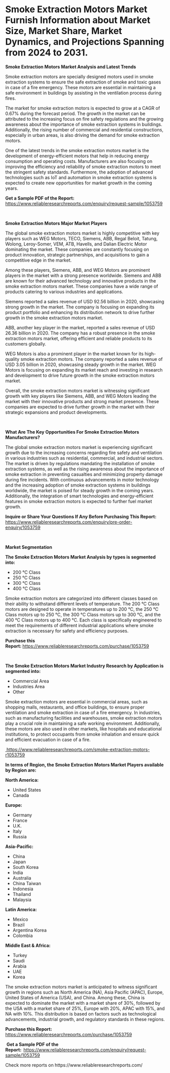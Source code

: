 <p><h1>Smoke Extraction Motors Market Furnish Information about Market Size, Market Share, Market Dynamics, and Projections Spanning from 2024 to 2031.</h1></p><p><strong>Smoke Extraction Motors Market Analysis and Latest Trends</strong></p>
<p><p>Smoke extraction motors are specially designed motors used in smoke extraction systems to ensure the safe extraction of smoke and toxic gases in case of a fire emergency. These motors are essential in maintaining a safe environment in buildings by assisting in the ventilation process during fires.</p><p>The market for smoke extraction motors is expected to grow at a CAGR of 0.67% during the forecast period. The growth in the market can be attributed to the increasing focus on fire safety regulations and the growing awareness about the importance of smoke extraction systems in buildings. Additionally, the rising number of commercial and residential constructions, especially in urban areas, is also driving the demand for smoke extraction motors.</p><p>One of the latest trends in the smoke extraction motors market is the development of energy-efficient motors that help in reducing energy consumption and operating costs. Manufacturers are also focusing on improving the efficiency and reliability of smoke extraction motors to meet the stringent safety standards. Furthermore, the adoption of advanced technologies such as IoT and automation in smoke extraction systems is expected to create new opportunities for market growth in the coming years.</p></p>
<p><strong>Get a Sample PDF of the Report:&nbsp;</strong> <a href="https://www.reliableresearchreports.com/enquiry/request-sample/1053759">https://www.reliableresearchreports.com/enquiry/request-sample/1053759</a></p>
<p>&nbsp;</p>
<p><strong>Smoke Extraction Motors Major Market Players</strong></p>
<p><p>The global smoke extraction motors market is highly competitive with key players such as WEG Motors, TECO, Siemens, ABB, Regal Beloit, Tatung, Wolong, Leroy-Somer, VEM, ATB, Havells, and Dalian Electric Motor dominating the market. These companies are constantly focusing on product innovation, strategic partnerships, and acquisitions to gain a competitive edge in the market.</p><p>Among these players, Siemens, ABB, and WEG Motors are prominent players in the market with a strong presence worldwide. Siemens and ABB are known for their advanced technology and innovative products in the smoke extraction motors market. These companies have a wide range of products catering to various industries and applications.</p><p>Siemens reported a sales revenue of USD 92.56 billion in 2020, showcasing strong growth in the market. The company is focusing on expanding its product portfolio and enhancing its distribution network to drive further growth in the smoke extraction motors market.</p><p>ABB, another key player in the market, reported a sales revenue of USD 26.36 billion in 2020. The company has a robust presence in the smoke extraction motors market, offering efficient and reliable products to its customers globally.</p><p>WEG Motors is also a prominent player in the market known for its high-quality smoke extraction motors. The company reported a sales revenue of USD 3.05 billion in 2020, showcasing steady growth in the market. WEG Motors is focusing on expanding its market reach and investing in research and development to drive future growth in the smoke extraction motors market.</p><p>Overall, the smoke extraction motors market is witnessing significant growth with key players like Siemens, ABB, and WEG Motors leading the market with their innovative products and strong market presence. These companies are expected to drive further growth in the market with their strategic expansions and product developments.</p></p>
<p>&nbsp;</p>
<p><strong>What Are The Key Opportunities For Smoke Extraction Motors Manufacturers?</strong></p>
<p><p>The global smoke extraction motors market is experiencing significant growth due to the increasing concerns regarding fire safety and ventilation in various industries such as residential, commercial, and industrial sectors. The market is driven by regulations mandating the installation of smoke extraction systems, as well as the rising awareness about the importance of smoke extraction in preventing casualties and minimizing property damage during fire incidents. With continuous advancements in motor technology and the increasing adoption of smoke extraction systems in buildings worldwide, the market is poised for steady growth in the coming years. Additionally, the integration of smart technologies and energy-efficient features in smoke extraction motors is expected to further fuel market growth.</p></p>
<p><strong>Inquire or Share Your Questions If Any Before Purchasing This Report:</strong> <a href="https://www.reliableresearchreports.com/enquiry/pre-order-enquiry/1053759">https://www.reliableresearchreports.com/enquiry/pre-order-enquiry/1053759</a></p>
<p>&nbsp;</p>
<p><strong>Market Segmentation</strong></p>
<p><strong>The Smoke Extraction Motors Market Analysis by types is segmented into:</strong></p>
<p><ul><li>200 °C Class</li><li>250 °C Class</li><li>300 °C Class</li><li>400 °C Class</li></ul></p>
<p><p>Smoke extraction motors are categorized into different classes based on their ability to withstand different levels of temperature. The 200 °C Class motors are designed to operate in temperatures up to 200 °C, the 250 °C Class motors up to 250 °C, the 300 °C Class motors up to 300 °C, and the 400 °C Class motors up to 400 °C. Each class is specifically engineered to meet the requirements of different industrial applications where smoke extraction is necessary for safety and efficiency purposes.</p></p>
<p><strong>Purchase this Report:&nbsp;</strong><a href="https://www.reliableresearchreports.com/purchase/1053759">https://www.reliableresearchreports.com/purchase/1053759</a></p>
<p>&nbsp;</p>
<p><strong>The Smoke Extraction Motors Market Industry Research by Application is segmented into:</strong></p>
<p><ul><li>Commercial Area</li><li>Industries Area</li><li>Other</li></ul></p>
<p><p>Smoke extraction motors are essential in commercial areas, such as shopping malls, restaurants, and office buildings, to ensure proper ventilation and smoke extraction in case of a fire emergency. In industries, such as manufacturing facilities and warehouses, smoke extraction motors play a crucial role in maintaining a safe working environment. Additionally, these motors are also used in other markets, like hospitals and educational institutions, to protect occupants from smoke inhalation and ensure quick and efficient evacuation in case of a fire.</p></p>
<p><a href="https://www.reliableresearchreports.com/smoke-extraction-motors-r1053759">&nbsp;https://www.reliableresearchreports.com/smoke-extraction-motors-r1053759</a></p>
<p><strong>In terms of Region, the Smoke Extraction Motors Market Players available by Region are:</strong></p>
<p>
    <p> <strong> North America: </strong>
        <ul>
            <li>United States</li>
            <li>Canada</li>
        </ul>
        </p> 
    <p> <strong> Europe: </strong>
        <ul>
            <li>Germany</li>
            <li>France</li>
            <li>U.K.</li>
            <li>Italy</li>
            <li>Russia</li>
        </ul>
        </p> 
    <p> <strong> Asia-Pacific: </strong>
        <ul>
            <li>China</li>
            <li>Japan</li>
            <li>South Korea</li>
            <li>India</li>
            <li>Australia</li>
            <li>China Taiwan</li>
            <li>Indonesia</li>
            <li>Thailand</li>
            <li>Malaysia</li>
        </ul>
        </p> 
    <p> <strong> Latin America: </strong>
        <ul>
            <li>Mexico</li>
            <li>Brazil</li>
            <li>Argentina Korea</li>
            <li>Colombia</li>
        </ul>
        </p> 
    <p> <strong> Middle East & Africa: </strong>
        <ul>
            <li>Turkey</li>
            <li>Saudi</li>
            <li>Arabia</li>
            <li>UAE</li>
            <li>Korea</li>
        </ul>
    </p>
    </p>
<p><p>The smoke extraction motors market is anticipated to witness significant growth in regions such as North America (NA), Asia Pacific (APAC), Europe, United States of America (USA), and China. Among these, China is expected to dominate the market with a market share of 30%, followed by the USA with a market share of 25%, Europe with 20%, APAC with 15%, and NA with 10%. This distribution is based on factors such as technological advancements, industrial growth, and regulatory standards in these regions.</p></p>
<p><strong>Purchase this Report: </strong><a href="https://www.reliableresearchreports.com/purchase/1053759">https://www.reliableresearchreports.com/purchase/1053759</a></p>
<p>&nbsp;<strong>Get a Sample PDF of the Report:&nbsp;&nbsp;</strong><a href="https://www.reliableresearchreports.com/enquiry/request-sample/1053759">https://www.reliableresearchreports.com/enquiry/request-sample/1053759</a></p>
<p><strong></strong></p>
<p>Check more reports on https://www.reliableresearchreports.com/</p>
